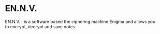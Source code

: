 # EN.N.V.
EN.N.V. : is a software based the ciphering machine Enigma and allows you to encrypt, decrypt and save notes
